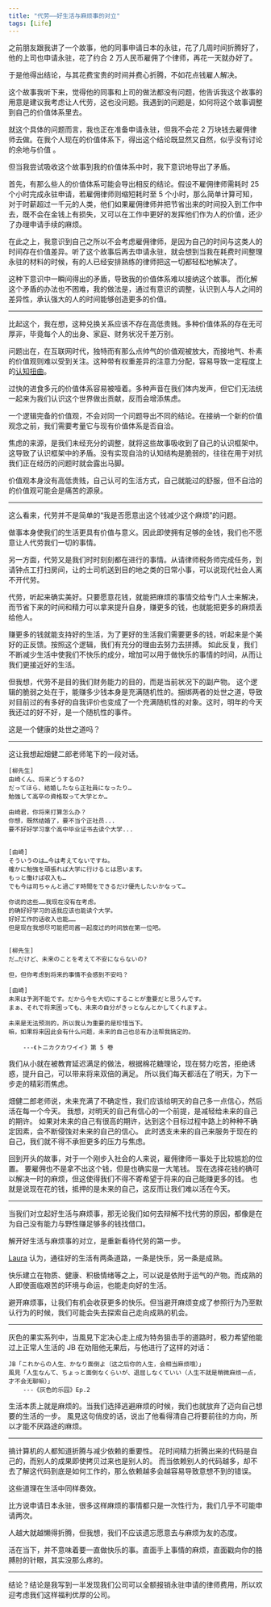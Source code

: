 ```yaml
---
title: "代劳——好生活与麻烦事的对立"
tags: [Life]
---
```



<!-- - 故事与分析 -->

之前朋友跟我讲了一个故事，他的同事申请日本的永驻，花了几周时间折腾好了，他的上司也申请永驻，花了约合 2 万人民币雇佣了个律师，再花一天就办好了。

于是他得出结论，与其花费宝贵的时间并费心折腾，不如花点钱雇人解决。

这个故事我听下来，觉得他的同事和上司的做法都没有问题，他告诉我这个故事的用意是建议我考虑让人代劳，这也没问题。我遇到的问题是，如何将这个故事调整到自己的价值体系里去。

就这个具体的问题而言，我也正在准备申请永驻，但我不会花 2 万块钱去雇佣律师去做。在我个人现在的价值体系下，得出这个结论既显然又自然，似乎没有讨论的余地与价值
。
<!-- - そもそも为什么调整是需要的 -->

但当我尝试吸收这个故事到我的价值体系中时，我下意识地导出了矛盾。

首先，有那么些人的价值体系可能会导出相反的结论。假设不雇佣律师需耗时 25 个小时完成永驻申请，若雇佣律师则缩短耗时至 5 个小时，那么简单计算可知，对于时薪超过一千元的人类，他们如果雇佣律师并把节省出来的时间投入到工作中去，既不会在金钱上有损失，又可以在工作中更好的发挥他们作为人的价值，还少了办理申请手续的麻烦。

在此之上，我意识到自己之所以不会考虑雇佣律师，是因为自己的时间与这类人的时间存在价值差异。听了这个故事后再去申请永驻，就会想到当我在耗费时间整理永驻的材料的时候，有的人已经安排熟练的律师把这一切都轻松地解决了。
<!-- 
另一个不安感的来源是不确定性。“如果从现在开始节省时间并用来提高自己，我是否未来也会成为高时间单价的人呢？”之类的疑问也会。 -->

这种下意识中一瞬间得出的矛盾，导致我的价值体系难以接纳这个故事。
而化解这个矛盾的办法也不困难，我的做法是，通过有意识的调整，认识到人与人之间的差异性，承认强大的人的时间能够创造更多的价值。
<!-- 而对于未来的不确定性，我想，踏实地投入到现在的工作生活中，应该是对抗胡思乱想的最好的手段了。 -->

<hr/>

<!-- - 价值观不在于高低，而在于自洽与否 -->


比起这个，我在想，这种兑换关系应该不存在高低贵贱。多种价值体系的存在无可厚非，毕竟每个人的出身、家庭、财务状况千差万别。

问题出在，在互联网时代，独特而有那么点帅气的价值观被放大，而接地气、朴素的价值观则难以受到关注。这种带有权重差异的注意力分配，容易导致一定程度上的[认知扭曲](https://zh.wikipedia.org/wiki/%E8%AA%8D%E7%9F%A5%E6%89%AD%E6%9B%B2)。

过快的进食多元的价值体系容易被噎着。多种声音在我们体内发声，但它们无法统一起来为我们认识这个世界做出贡献，反而会增添焦虑。

一个逻辑完备的价值观，不会对同一个问题导出不同的结论。在接纳一个新的价值观念之前，我们需要考量它与现有价值体系是否自洽。

焦虑的来源，是我们未经充分的调整，就将这些故事吸收到了自己的认识框架中。这导致了认识框架中的矛盾。没有实现自洽的认知结构是脆弱的，往往在用于对抗我们正在经历的问题时就会露出马脚。

价值观本身没有高低贵贱，自己认可的生活方式，自己就能过的舒服，但不自洽的的价值观可能会是痛苦的源泉。

<!-- <hr/> -->

<!-- 冲突不是坏事，重要的是冲突带来的新的思维方式，而不是让对方去接受自己的观念，因为你永远只能传递你的价值观的冰山一角，你也只能看到对方价值观的一个小的方面，你想让对方接受的观点，很可能与冰山之下的部分并不自洽，而这做法本身也可能只是满足自己的欲求而已。 -->

<!-- 除了价值观内在的自洽，价值观与自己的生活模式若也能实现逻辑上的完备性，那在生活中遇到风浪的时候，也不会轻易破碎。 -->


<hr/>
<!-- 脱开钱来讲 -->
<!-- 代劳不只是一种做法，更是一种生活的态度 -->

这么看来，代劳并不是简单的“我是否愿意出这个钱减少这个麻烦”的问题。

做事本身使我们的生活更具有价值与意义。因此即使拥有足够的金钱，我们也不愿意让人代劳我们一切的事情。

另一方面，代劳又是我们时时刻刻都在进行的事情。从请律师税务师完成任务，到请钟点工打扫房间，让的士司机送到目的地之类的日常小事，可以说现代社会人离不开代劳。

代劳，听起来确实美好。只要愿意花钱，就能把麻烦的事情交给专门人士来解决，而节省下来的时间和精力可以拿来提升自身，赚更多的钱，也就能把更多的麻烦丢给他人。

赚更多的钱就能支持好的生活，为了更好的生活我们需要更多的钱，听起来是个美好的正反馈。按照这个逻辑，我们有充分的理由去努力去拼搏。
如此反复，我们不断减少生活中使我们不快乐的成分，增加可以用于做快乐的事情的时间，从而让我们更接近好的生活。

但我想，代劳不是目的我们财务能力的目的，而是当前状况下的副产物。
这个逻辑的脆弱之处在于，能赚多少钱本身是充满随机性的。捆绑两者的处世之道，导致对目前过的有多好的自我评价也变成了一个充满随机性的对象。这时，明年的今天我还过的好不好，是一个随机性的事件。

这是一个健康的处世之道吗？

<hr/>

这让我想起畑健二郎老师笔下的一段对话。

    [柳先生]
    由崎くん、将来どうするの?
    だってほら、結婚したなら正社員になったり…
    勉強して高卒の資格取って大学とか…

    由崎君，你将来打算怎么办？
    你想，既然结婚了，要不当个正社员...
    要不好好学习拿个高中毕业证书去读个大学...


    [由崎]
    そういうのは…今は考えてないですね。
    確かに勉強を頑張れば大学に行けるとは思います。
    もっと働けば収入も…
    でも今は司ちゃんと過ごす時間をできるだけ優先したいかなって…

    你说的这些……我现在没有在考虑。
    的确好好学习的话我应该也能读个大学。
    好好工作的话收入也能……
    但是现在我想尽可能把司酱一起度过的时间放在第一位吧。


    [柳先生]
    だ…だけど、未来のことを考えて不安にならないの?

    但，但你考虑到将来的事情不会感到不安吗？

    [由崎]
    未来は予測不能です。だから今を大切にすることが重要だと思うんです。
    まぁ、それで将来困っても、未来の自分がきっとなんとかしてくれますよ。

    未来是无法预测的，所以我认为重要的是珍惜当下。
    嘛，如果将来因此会有什么问题，未来的自己也总有办法帮我搞定的。

        ---《トニカクカワイイ》第 5 卷

我们从小就在被教育延迟满足的做法，根据棉花糖理论，现在努力吃苦，拒绝诱惑，提升自己，可以带来将来双倍的满足。
所以我们每天都活在了明天，为下一步走的精彩而焦虑。

畑健二郎老师说，未来充满了不确定性，我们应该给明天的自己多一点信心，然后活在每一个今天。
我想，对明天的自己有信心的一个前提，是减轻给未来的自己的期许。
如果对未来的自己有很高的期许，达到这个目标过程中路上的种种不确定因素，会不断侵蚀对未来的自己的信心。
此时透支未来的自己来服务于现在的自己，我们就不得不承担更多的压力与焦虑。

回到开头的故事，对于一个刚步入社会的人来说，雇佣律师一事处于比较尴尬的位置。
要雇佣也不是拿不出这个钱，但是也确实是一大笔钱。
现在选择花钱的确可以解决一时的麻烦，但这使得我们不得不寄希望于将来的自己能赚更多的钱。
也就是说现在花的钱，抵押的是未来的自己，这反而让我们难以活在今天。

<hr/>

当我们对立起好生活与麻烦事，那无论我们如何去辩解不找代劳的原因，都像是在为自己没有能力与野性赚足够多的钱找借口。

解开好生活与麻烦事的对立，是重新看待代劳的第一步。

[Laura](https://mp.weixin.qq.com/s/ieQHwbEhPhPYlQzUGoyLtQ) 
认为，通往好的生活有两条道路，一条是快乐，另一条是成熟。

快乐建立在物质、健康、积极情绪等之上，可以说是依附于运气的产物。而成熟的人即使面临艰苦的环境与命运，也能走向好的生活。

避开麻烦事，让我们有机会收获更多的快乐。但当避开麻烦变成了参照行为乃至默认行为的时候，我们可能会失去探索自己走向成熟的机会。

<hr/>

<!-- 麻烦事对于生活的正面意义 -->

灰色的果实系列中，当風見下定决心走上成为特务狙击手的道路时，极力希望他能过上正常人生活的 JB 在劝阻他无果后，与他进行了这样的对话：

    JB「これからの人生、かなり面倒よ（这之后你的人生，会相当麻烦哦）」
    風見「人生なんて、ちょっと面倒なくらいが、退屈しなくていい（人生不就是稍微麻烦一点，才不会无聊嘛）」
        ---《灰色的乐园》Ep.2

生活本质上就是麻烦的。当我们选择逃避麻烦的时候，我们也就放弃了迈向自己想要的生活的一步。
風見这句俏皮的话，说出了他看得清自己将要前往的方向，所以才能不厌路途的麻烦。

<hr/>

<!-- 折腾， -->

搞计算机的人都知道折腾与减少依赖的重要性。
花时间精力折腾出来的代码是自己的，而别人的成果即使拷贝过来也是别人的。
而当依赖别人的代码越多，却不去了解这代码到底是如何工作的，那么依赖越多会越容易导致意想不到的错误。

这些道理在生活中同样奏效。

比方说申请日本永驻，很多这样麻烦的事情都只是一次性行为，我们几乎不可能申请两次。

人越大就越懒得折腾，但我想，我们不应该遗忘愿意去与麻烦为友的态度。

活在当下，并不意味着要一直做快乐的事。直面手上事情的麻烦，直面戳向你的胳膊肘的针眼，其实没那么疼的。

<!-- 并不是说凡是麻烦的事情我们都要接受， -->
<hr/>

结论？结论是我写到一半发现我们公司可以全额报销永驻申请的律师费用，所以欢迎考虑我们这样福利优厚的公司。


<!-- 与麻烦为友，学会去积极地折腾。 -->
<!-- 
<hr/>

工作时，我也常常遇到这样的困扰。到底我是应该找人帮我完成一项工作，还是应该我自己折腾好呢？

在事业的不同阶段，我们应该去完成的工作肯定也各有区别，但是拥抱麻烦的做法总该是积极的

前段时间和一个朋友聊到代孕，她说她如果要孩子，首选就是代孕。


<hr/>



除了从时间的价值来考虑，我们还能从“做事”的价值来考虑。

到底什么该让人代劳，什么该自己去做，对于这个问题，每个人都有自己的回答。请人代劳是否 make sense，是我们下意识能做出的判断（c.f. [Laura King](https://www.youtube.com/watch?v=GJroM-NOunQ)）

<hr/> -->

<!-- 时间是金，社畜每天拿着出生那天起就定下了额度的“金”换工资。 -->

<!-- 
价值观隐含了一个人的时间与金钱的兑换关系。为了显式地量化这种兑换关系，我喜欢的一个单位是“计程车”。对于上面的例子，我会考虑如果有 2 万人民币，我是会用来打 60 次车
<a href="#fn1"><sup>[1]</sup></a>
然后自己申请永驻呢，还是坐 60 次地铁然后让律师申请永驻呢。




<i id="fn1">[1] 是的，在日本打一次车 300 块不算多了。</i> -->